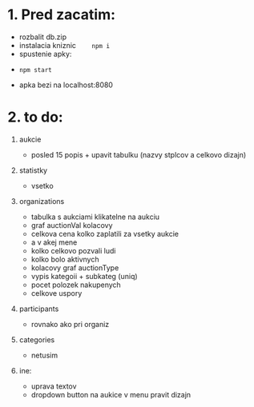 # 1. Pred zacatim:
 - rozbalit db.zip 
 - instalacia kniznic
&nbsp;&nbsp;&nbsp;&nbsp;&nbsp;&nbsp; ```
                                     npm i
                                     ```
 - spustenie apky:
 - ```
   npm start
   ```
 - apka bezi na localhost:8080

# 2. to do:
1. aukcie
    - posled 15 popis + upavit tabulku (nazvy stplcov a celkovo dizajn)

2. statistky
    - vsetko

3. organizations
    - tabulka s aukciami klikatelne na aukciu
    - graf auctionVal kolacovy
    - celkova cena kolko zaplatili za vsetky aukcie
    - a v akej mene
    - kolko celkovo pozvali ludi
    - kolko bolo aktivnych
    - kolacovy graf auctionType
    - vypis kategoii + subkateg (uniq)
    - pocet polozek nakupenych
    - celkove uspory

4. participants
    - rovnako ako pri organiz

5. categories
    - netusim

6. ine:
    - uprava textov
    - dropdown button na aukice v menu pravit dizajn
